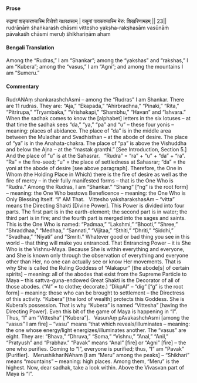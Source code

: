 #### Prose 

रुद्राणां शङ्करश्चास्मि वित्तेशो यक्षरक्षसाम् |
वसूनां पावकश्चास्मि मेरु: शिखरिणामहम् || 23||
rudrāṇāṁ śhaṅkaraśh chāsmi vitteśho yakṣha-rakṣhasām
vasūnāṁ pāvakaśh chāsmi meruḥ śhikhariṇām aham

 #### Bengali Translation 

Among the “Rudras,” I am “Shankar”; among the “yakshas” and “rakshas,” I am “Kubera”; among the “vasus,” I am “Agni”; and among the mountains I am “Sumeru.”

 #### Commentary 

RudrANAṃ shankarashchAsmi – among the “Rudras” I am Shankar. There are 11 rudras. They are: “Aja,” “Ekapada,” “Ahirbradhna,” “Pinaki,” “Rita,” “Pitrirupa,” “Tryambaka,” “Vrishakapi,” “Shambhu,” “Havan” and “Ishvara.”
 
When the sadhak comes to know the [alphabet] letters in the six lotuses – at that time the sadhak sees “da,” “ya,” “pa” and “u” – these four yonis – meaning: places of abidance. The place of “da” is in the middle area between the Muladhar and Svadhisthan – at the abode of desire. The place of “ya” is in the Anahata-chakra. The place of “pa” is above the Vishuddha and below the Ajna – at the “mastak granthi.” [See Introduction, Section 5.] And the place of “u” is at the Sahasrar.
 
“Rudra” = “ra” + “u” + “da” + “ra”. “Ra” = the fire-seed; “u” = the place of settledness at Sahasrar; “da” = the yoni at the abode of desire [see above paragraph]. Therefore, the One in Whom (the Holding Place in Which) there is the fire of desire as well as the fire of mercy – in their fully manifested forms – that is the One Who is “Rudra.” Among the Rudras, I am “Shankar.” “Shang” [“ng” is the root form] – meaning: the One Who bestows Beneficence – meaning: the One Who is Only Blessing Itself. “I” AM That.
 
Vittesho yaksharakshasAm – “vitta” means the Directing Shakti [Divine Power]. This Power is divided into four parts. The first part is in the earth-element; the second part is in water; the third part is in fire; and the fourth part is merged into the sages and saints. This is the One Who is named: “Padmaa,” “Lakshmi,” “Bhooti,” “Shree,” “Shraddhaa,” “Medhaa,” “Sannati,” “Vijitaa,” “Sthiti,” “Dhriti,” “Siddhi,” “Svadhaa,” “Niyati” and “Smriti.” Whatever good or bad thing you see in this world – that thing will make you entranced. That Entrancing Power – it is She Who is the Vishnu-Maya. Because She is within everything and everyone, and She is known only through the observation of everything and everyone other than Her, no one can actually see or know Her movements. That is why She is called the Ruling Goddess of “Alakapur” [the abode[s] of certain spirits] – meaning: all of the abodes that exist from the Supreme Particle to Maya – this sattva-guna-endowed Great Shakti is the Decorator of all of those abodes. (“Al” = to clothe; decorate.) “DikpAl” – “dig” [“g” is the root form] – meaning: those who can be brought to settlement – the Directress of this activity. “Kubera” [the lord of wealth] protects this Goddess. She is Kubera’s possession. That is why “Kubera” is named “Vittesha” [having the Directing Power]. Even this bit of the game of Maya is happening in “I”. Thus, “I” am “Vittesha” [“Kubera”].
 
VasunAṃ pAvakashchAsmi [among the “vasus” I am fire] – “vasu” means “that which reveals/illuminates – meaning: the one whose energy/light energizes/illuminates another. The “vasus” are eight. They are: “Bhava,” “Dhruva,” “Soma,” “Vishnu,” “Anal,” “Anil,” “Pratyush” and “Prabhav.” “Pavak” means “Anal” [fire] or “Agni” [fire] – the one who purifies. Coming to “I”, everyone is purified; thus, “I” am “Pavak” [Purifier].
 
MerushikhariNAham [I am “Meru” among the peaks] – “Shikhari” means “mountains” – meaning: high places. Among them, “Meru” is the highest. Now, dear sadhak, take a look within. Above the Vivasvan part of Maya is “I”.